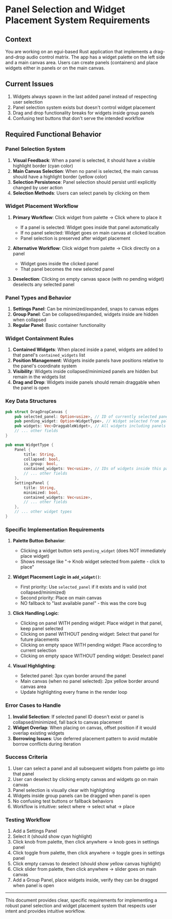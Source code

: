 # Panel Selection and Widget Placement System Requirements

## Context
You are working on an egui-based Rust application that implements a drag-and-drop audio control matrix. The app has a widget palette on the left side and a main canvas area. Users can create panels (containers) and place widgets either in panels or on the main canvas.

## Current Issues
1. Widgets always spawn in the last added panel instead of respecting user selection
2. Panel selection system exists but doesn't control widget placement
3. Drag and drop functionality breaks for widgets inside group panels
4. Confusing test buttons that don't serve the intended workflow

## Required Functional Behavior

### Panel Selection System
1. **Visual Feedback**: When a panel is selected, it should have a visible highlight border (cyan color)
2. **Main Canvas Selection**: When no panel is selected, the main canvas should have a highlight border (yellow color)
3. **Selection Persistence**: Panel selection should persist until explicitly changed by user action
4. **Selection Methods**: Users can select panels by clicking on them

### Widget Placement Workflow
1. **Primary Workflow**: Click widget from palette → Click where to place it
   - If a panel is selected: Widget goes inside that panel automatically
   - If no panel selected: Widget goes on main canvas at clicked location
   - Panel selection is preserved after widget placement

2. **Alternative Workflow**: Click widget from palette → Click directly on a panel
   - Widget goes inside the clicked panel
   - That panel becomes the new selected panel

3. **Deselection**: Clicking on empty canvas space (with no pending widget) deselects any selected panel

### Panel Types and Behavior
1. **Settings Panel**: Can be minimized/expanded, snaps to canvas edges
2. **Group Panel**: Can be collapsed/expanded, widgets inside are hidden when collapsed
3. **Regular Panel**: Basic container functionality

### Widget Containment Rules
1. **Contained Widgets**: When placed inside a panel, widgets are added to that panel's `contained_widgets` list
2. **Position Management**: Widgets inside panels have positions relative to the panel's coordinate system
3. **Visibility**: Widgets inside collapsed/minimized panels are hidden but remain in the widgets list
4. **Drag and Drop**: Widgets inside panels should remain draggable when the panel is open

### Key Data Structures
```rust
pub struct DragDropCanvas {
    pub selected_panel: Option<usize>, // ID of currently selected panel
    pub pending_widget: Option<WidgetType>, // Widget selected from palette waiting for placement
    pub widgets: Vec<DraggableWidget>, // All widgets including panels
    // ... other fields
}

pub enum WidgetType {
    Panel { 
        title: String, 
        collapsed: bool, 
        is_group: bool, 
        contained_widgets: Vec<usize>, // IDs of widgets inside this panel
        // ... other fields 
    },
    SettingsPanel { 
        title: String, 
        minimized: bool, 
        contained_widgets: Vec<usize>,
        // ... other fields 
    },
    // ... other widget types
}
```

### Specific Implementation Requirements

1. **Palette Button Behavior**: 
   - Clicking a widget button sets `pending_widget` (does NOT immediately place widget)
   - Shows message like "→ Knob widget selected from palette - click to place"

2. **Widget Placement Logic in `add_widget()`**:
   - First priority: Use `selected_panel` if it exists and is valid (not collapsed/minimized)
   - Second priority: Place on main canvas
   - NO fallback to "last available panel" - this was the core bug

3. **Click Handling Logic**:
   - Clicking on panel WITH pending widget: Place widget in that panel, keep panel selected
   - Clicking on panel WITHOUT pending widget: Select that panel for future placements
   - Clicking on empty space WITH pending widget: Place according to current selection
   - Clicking on empty space WITHOUT pending widget: Deselect panel

4. **Visual Highlighting**:
   - Selected panel: 3px cyan border around the panel
   - Main canvas (when no panel selected): 2px yellow border around canvas area
   - Update highlighting every frame in the render loop

### Error Cases to Handle
1. **Invalid Selection**: If selected panel ID doesn't exist or panel is collapsed/minimized, fall back to canvas placement
2. **Widget Overlap**: When placing on canvas, offset position if it would overlap existing widgets
3. **Borrowing Issues**: Use deferred placement pattern to avoid mutable borrow conflicts during iteration

### Success Criteria
1. User can select a panel and all subsequent widgets from palette go into that panel
2. User can deselect by clicking empty canvas and widgets go on main canvas
3. Panel selection is visually clear with highlighting
4. Widgets inside group panels can be dragged when panel is open
5. No confusing test buttons or fallback behaviors
6. Workflow is intuitive: select where → select what → place

### Testing Workflow
1. Add a Settings Panel
2. Select it (should show cyan highlight)
3. Click knob from palette, then click anywhere → knob goes in settings panel
4. Click toggle from palette, then click anywhere → toggle goes in settings panel  
5. Click empty canvas to deselect (should show yellow canvas highlight)
6. Click slider from palette, then click anywhere → slider goes on main canvas
7. Add a Group Panel, place widgets inside, verify they can be dragged when panel is open

---

This document provides clear, specific requirements for implementing a robust panel selection and widget placement system that respects user intent and provides intuitive workflow.